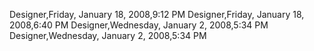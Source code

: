 ﻿Designer,Friday, January 18, 2008,9:12 PMDesigner,Friday, January 18, 2008,6:40 PMDesigner,Wednesday, January 2, 2008,5:34 PMDesigner,Wednesday, January 2, 2008,5:34 PM